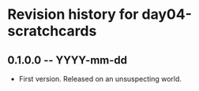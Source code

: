 # Revision history for day04-scratchcards

## 0.1.0.0 -- YYYY-mm-dd

* First version. Released on an unsuspecting world.
